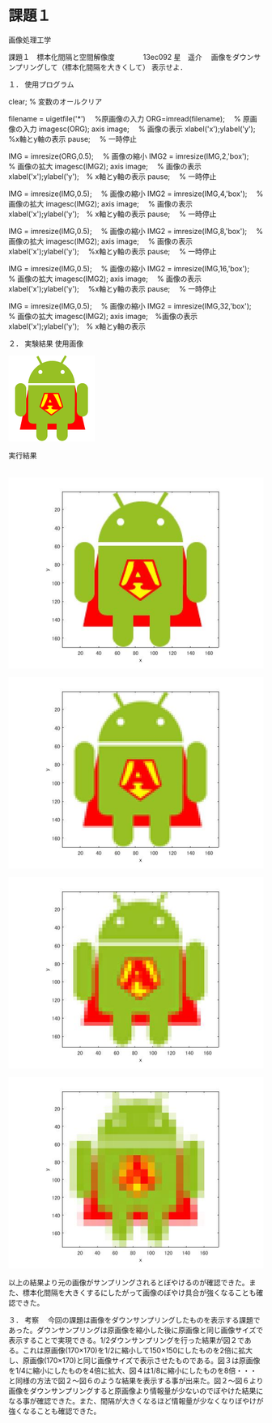 # 課題１
画像処理工学

課題１　標本化間隔と空間解像度　　　　13ec092 星　遥介
　画像をダウンサンプリングして（標本化間隔を大きくして） 表示せよ．

１．	使用プログラム

clear; % 変数のオールクリア 
 
 filename = uigetfile('*') 　%原画像の入力
 ORG=imread(filename); 　% 原画像の入力 
imagesc(ORG); axis image;　 % 画像の表示
xlabel('x');ylabel('y');　%x軸とy軸の表示
pause; 　% 一時停止 
 
  IMG = imresize(ORG,0.5);　 % 画像の縮小 
 IMG2 = imresize(IMG,2,'box');　 % 画像の拡大 
 imagesc(IMG2); axis image; 　% 画像の表示 
xlabel('x');ylabel('y');　% x軸とy軸の表示
 pause; 　% 一時停止 
 
 
 IMG = imresize(IMG,0.5);　 % 画像の縮小 
 IMG2 = imresize(IMG,4,'box');　 % 画像の拡大 
 imagesc(IMG2); axis image;　 % 画像の表示 
 xlabel('x');ylabel('y');　% x軸とy軸の表示
 pause;　 % 一時停止 
 
 
 IMG = imresize(IMG,0.5);　 % 画像の縮小 
 IMG2 = imresize(IMG,8,'box');　 % 画像の拡大 
 imagesc(IMG2); axis image; 　% 画像の表示 
 xlabel('x');ylabel('y');　 %x軸とy軸の表示
 pause;　 % 一時停止  
 
 IMG = imresize(IMG,0.5); 　% 画像の縮小 
 IMG2 = imresize(IMG,16,'box');　 % 画像の拡大 
 imagesc(IMG2); axis image; 　% 画像の表示 
 xlabel('x');ylabel('y');　 %x軸とy軸の表示
 pause;　 % 一時停止 
 
 
 IMG = imresize(IMG,0.5);　 % 画像の縮小 
 IMG2 = imresize(IMG,32,'box');　 % 画像の拡大 
 imagesc(IMG2); axis image;　%画像の表示
 xlabel('x');ylabel('y');　% x軸とy軸の表示


２．	実験結果
使用画像
 
![図1　and.png(170×170)](https://github.com/enazii0312/image/blob/master/and.png)

実行結果
 
　![図2　実行１回目(1/2サンプリング)](https://github.com/enazii0312/image/blob/master/and1-1.jpg)
 
![図3　実行2回目(1/4サンプリング)](https://github.com/enazii0312/image/blob/master/and1-2.jpg)

 
![図4　実行3回目(1/16サンプリング)](https://github.com/enazii0312/image/blob/master/and1-3.jpg)
 
![図5　実行4回目(1/32サンプリング)](https://github.com/enazii0312/image/blob/master/and1-4.jpg)

以上の結果より元の画像がサンプリングされるとぼやけるのが確認できた。また、標本化間隔を大きくするにしたがって画像のぼやけ具合が強くなることも確認できた。

３．	考察
　今回の課題は画像をダウンサンプリングしたものを表示する課題であった。ダウンサンプリングは原画像を縮小した後に原画像と同じ画像サイズで表示することで実現できる。1/2ダウンサンプリングを行った結果が図２である。これは原画像(170×170)を1/2に縮小して150×150にしたものを2倍に拡大し、原画像(170×170)と同じ画像サイズで表示させたものである。図３は原画像を1/4に縮小にしたものを4倍に拡大、図４は1/8に縮小にしたものを8倍・・・と同様の方法で図２～図６のような結果を表示する事が出来た。図２～図６より画像をダウンサンプリングすると原画像より情報量が少ないのでぼやけた結果になる事が確認できた。また、間隔が大きくなるほど情報量が少なくなりぼやけが強くなることも確認できた。

